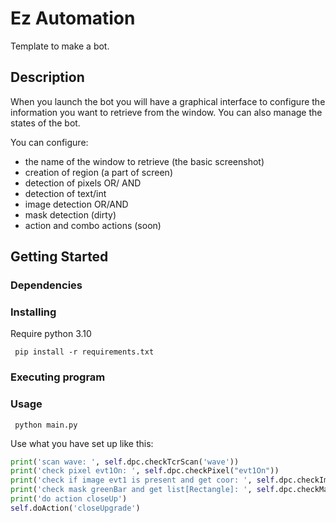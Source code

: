 # Ez Automation

Template to make a bot. 




## Description

When you launch the bot you will have a graphical interface to configure the information you want to retrieve from the window.
You can also manage the states of the bot.

You can configure:
- the name of the window to retrieve (the basic screenshot)
- creation of region (a part of screen)
- detection of pixels OR/ AND 
- detection of text/int 
- image detection OR/AND
- mask detection (dirty)
- action and combo actions (soon)

## Getting Started

### Dependencies



### Installing

Require python 3.10
````shell
 pip install -r requirements.txt
````

### Executing program

### Usage

````shell
 python main.py
````

Use what you have set up like this:
````python
print('scan wave: ', self.dpc.checkTcrScan('wave'))
print('check pixel evt1On: ', self.dpc.checkPixel("evt1On"))
print('check if image evt1 is present and get coor: ', self.dpc.checkImageMatch('evt1'))
print('check mask greenBar and get list[Rectangle]: ', self.dpc.checkMaskDetection('greenBar'))
print('do action closeUp')
self.doAction('closeUpgrade')
````
